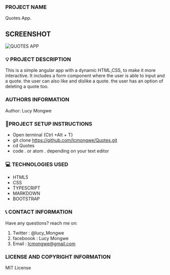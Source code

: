 ### PROJECT NAME

Quotes App.

## SCREENSHOT

![QUOTES APP]()

### :bulb: PROJECT DESCRIPTION

This is a simple angular app with a dynamic HTML,CSS, to make it more interactive. It includes a form component where the user is able to input and a quote. the user can also like and dislike a quote. the user has an option of deleting a quote too.

### AUTHORS INFORMATION

Author: Lucy Mongwe

### :pushpin:PROJECT SETUP INSTRUCTIONS

- Open terminal {Ctrl +Alt + T}
- git clone https://github.com/lcmongwe/Quotes.git
- cd Quotes
- code . or atom . depending on your text editor

### :computer: TECHNOLOGIES USED

- HTML5
- CSS
- TYPESCRIPT
- MARKDOWN
- BOOTSTRAP

### :telephone_receiver: CONTACT INFORMATION

Have any questions? reach me on:

1. Twitter : @lucy_Mongwe
2. faceboook : Lucy Mongwe
3. Email : lcmongwe@gmail.com

### LICENSE AND COPYRIGHT INFORMATION

MIT License
